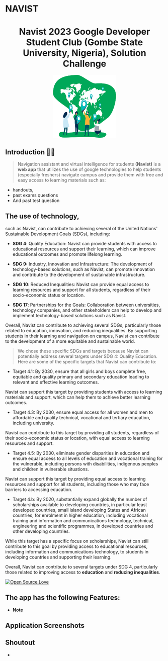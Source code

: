 # NAVIST
<h1 align="center"> Navist 2023 Google Developer Student Club (Gombe State University, Nigeria), Solution Challenge</h1>
<p align="center">
  <img src="./public/assets/img/logo.svg" width="200" height="200" />

## Introduction 🙋‍♂️
> Navigation assistant and virtual intelligence for students **(Navist)** is a **web app** that utilizes the use of google technologies to help students (especially freshers) navigate campus and provide them with free and easy access to learning materials such as: 
- handouts, 
- past exams questions 
- And past test question

## The use of technology, 

such as Navist, can contribute to achieving several of the United Nations' Sustainable Development Goals (SDGs), including:

- **SDG 4**: Quality Education: Navist can provide students with access to educational resources and support their learning, which can improve educational outcomes and promote lifelong learning.

- **SDG 9:** Industry, Innovation and Infrastructure: The development of technology-based solutions, such as Navist, can promote innovation and contribute to the development of sustainable infrastructure.

- **SDG 10**: Reduced Inequalities: Navist can provide equal access to learning resources and support for all students, regardless of their socio-economic status or location.

- **SDG 17**: Partnerships for the Goals: Collaboration between universities, technology companies, and other stakeholders can help to develop and implement technology-based solutions such as Navist.

Overall, Navist can contribute to achieving several SDGs, particularly those related to education, innovation, and reducing inequalities. By supporting students in their learning and navigation on campus, Navist can contribute to the development of a more equitable and sustainable world.


> We chose these specific SDGs and targets because 
Navist can potentially address several targets under SDG 4: Quality Education. Here are some of the specific targets that Navist can contribute to:

- Target 4.1: By 2030, ensure that all girls and boys complete free, equitable and quality primary and secondary education leading to relevant and effective learning outcomes.

Navist can support this target by providing students with access to learning materials and support, which can help them to achieve better learning outcomes.

- Target 4.3: By 2030, ensure equal access for all women and men to affordable and quality technical, vocational and tertiary education, including university.

Navist can contribute to this target by providing all students, regardless of their socio-economic status or location, with equal access to learning resources and support.

- Target 4.5: By 2030, eliminate gender disparities in education and ensure equal access to all levels of education and vocational training for the vulnerable, including persons with disabilities, indigenous peoples and children in vulnerable situations.

Navist can support this target by providing equal access to learning resources and support for all students, including those who may face barriers to accessing education.

- Target 4.b: By 2020, substantially expand globally the number of scholarships available to developing countries, in particular least developed countries, small island developing States and African countries, for enrolment in higher education, including vocational training and information and communications technology, technical, engineering and scientific programmes, in developed countries and other developing countries.

While this target has a specific focus on scholarships, Navist can still contribute to this goal by providing access to educational resources, including information and communications technology, to students in developing countries and supporting their learning.

Overall, Navist can contribute to several targets under SDG 4, particularly those related to improving access to **education** and **reducing inequalities**.

[![Open Source Love](https://badges.frapsoft.com/os/v1/open-source.svg?v=102)](https://opensource.org/licenses/Apache-2.0)

## The app has the following Features:

* **Note** 

## Application Screenshots

<!-- | Login with Google  | Home Page | Market Place |
| ------------- | ------------- | ------------- |
| ![login](screenshot/1.jpg)  | ![home page](screenshot/2.jpg)  | ![market place](screenshot/3.jpg)  |

| Sell a Product  | Training | Forum |
| ------------- | ------------- | ------------- |
| ![sell a product](screenshot/4.jpg)  | ![training](screenshot/5.jpg)  | ![forum](screenshot/6.jpg)  |

| Loans  | Keep Notes | Weather |
| ------------- | ------------- | ------------- |
| ![loans](screenshot/7.jpg)  | ![notes](screenshot/8.jpg)  | ![weather](screenshot/9.jpg)  | -->

## Shoutout
* 
